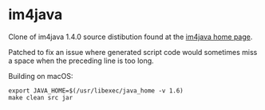 # im4java

Clone of im4java 1.4.0 source distibution found at the [im4java home page](http://im4java.sourceforge.net).

Patched to fix an issue where generated script code would sometimes miss a space when the preceding line is too long.

Building on macOS:

    export JAVA_HOME=$(/usr/libexec/java_home -v 1.6)
    make clean src jar
